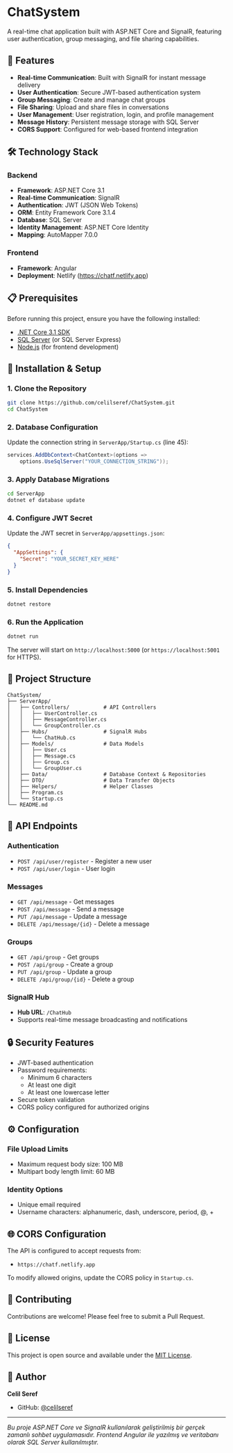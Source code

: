 # ChatSystem

A real-time chat application built with ASP.NET Core and SignalR, featuring user authentication, group messaging, and file sharing capabilities.

## 🌟 Features

- **Real-time Communication**: Built with SignalR for instant message delivery
- **User Authentication**: Secure JWT-based authentication system
- **Group Messaging**: Create and manage chat groups
- **File Sharing**: Upload and share files in conversations
- **User Management**: User registration, login, and profile management
- **Message History**: Persistent message storage with SQL Server
- **CORS Support**: Configured for web-based frontend integration

## 🛠️ Technology Stack

### Backend
- **Framework**: ASP.NET Core 3.1
- **Real-time Communication**: SignalR
- **Authentication**: JWT (JSON Web Tokens)
- **ORM**: Entity Framework Core 3.1.4
- **Database**: SQL Server
- **Identity Management**: ASP.NET Core Identity
- **Mapping**: AutoMapper 7.0.0

### Frontend
- **Framework**: Angular
- **Deployment**: Netlify (https://chatf.netlify.app)

## 📋 Prerequisites

Before running this project, ensure you have the following installed:

- [.NET Core 3.1 SDK](https://dotnet.microsoft.com/download/dotnet/3.1)
- [SQL Server](https://www.microsoft.com/en-us/sql-server/sql-server-downloads) (or SQL Server Express)
- [Node.js](https://nodejs.org/) (for frontend development)

## 🚀 Installation & Setup

### 1. Clone the Repository

```bash
git clone https://github.com/celilseref/ChatSystem.git
cd ChatSystem
```

### 2. Database Configuration

Update the connection string in `ServerApp/Startup.cs` (line 45):

```csharp
services.AddDbContext<ChatContext>(options =>
    options.UseSqlServer("YOUR_CONNECTION_STRING"));
```

### 3. Apply Database Migrations

```bash
cd ServerApp
dotnet ef database update
```

### 4. Configure JWT Secret

Update the JWT secret in `ServerApp/appsettings.json`:

```json
{
  "AppSettings": {
    "Secret": "YOUR_SECRET_KEY_HERE"
  }
}
```

### 5. Install Dependencies

```bash
dotnet restore
```

### 6. Run the Application

```bash
dotnet run
```

The server will start on `http://localhost:5000` (or `https://localhost:5001` for HTTPS).

## 📁 Project Structure

```
ChatSystem/
├── ServerApp/
│   ├── Controllers/           # API Controllers
│   │   ├── UserController.cs
│   │   ├── MessageController.cs
│   │   └── GroupController.cs
│   ├── Hubs/                  # SignalR Hubs
│   │   └── ChatHub.cs
│   ├── Models/                # Data Models
│   │   ├── User.cs
│   │   ├── Message.cs
│   │   ├── Group.cs
│   │   └── GroupUser.cs
│   ├── Data/                  # Database Context & Repositories
│   ├── DTO/                   # Data Transfer Objects
│   ├── Helpers/               # Helper Classes
│   ├── Program.cs
│   └── Startup.cs
└── README.md
```

## 🔌 API Endpoints

### Authentication
- `POST /api/user/register` - Register a new user
- `POST /api/user/login` - User login

### Messages
- `GET /api/message` - Get messages
- `POST /api/message` - Send a message
- `PUT /api/message` - Update a message
- `DELETE /api/message/{id}` - Delete a message

### Groups
- `GET /api/group` - Get groups
- `POST /api/group` - Create a group
- `PUT /api/group` - Update a group
- `DELETE /api/group/{id}` - Delete a group

### SignalR Hub
- **Hub URL**: `/ChatHub`
- Supports real-time message broadcasting and notifications

## 🔒 Security Features

- JWT-based authentication
- Password requirements:
  - Minimum 6 characters
  - At least one digit
  - At least one lowercase letter
- Secure token validation
- CORS policy configured for authorized origins

## ⚙️ Configuration

### File Upload Limits
- Maximum request body size: 100 MB
- Multipart body length limit: 60 MB

### Identity Options
- Unique email required
- Username characters: alphanumeric, dash, underscore, period, @, +

## 🌐 CORS Configuration

The API is configured to accept requests from:
- `https://chatf.netlify.app`

To modify allowed origins, update the CORS policy in `Startup.cs`.

## 🤝 Contributing

Contributions are welcome! Please feel free to submit a Pull Request.

## 📝 License

This project is open source and available under the [MIT License](LICENSE).

## 👤 Author

**Celil Seref**

- GitHub: [@celilseref](https://github.com/celilseref)

---

*Bu proje ASP.NET Core ve SignalR kullanılarak geliştirilmiş bir gerçek zamanlı sohbet uygulamasıdır. Frontend Angular ile yazılmış ve veritabanı olarak SQL Server kullanılmıştır.*
